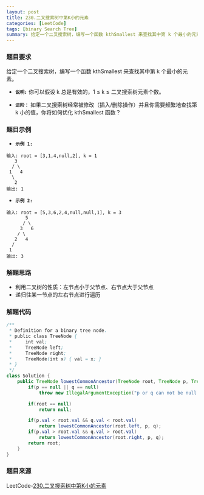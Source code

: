 ```yaml
---
layout: post
title: 230.二叉搜索树中第K小的元素
categories: [LeetCode]
tags: [binary Search Tree]
summary: 给定一个二叉搜索树，编写一个函数 kthSmallest 来查找其中第 k 个最小的元素。
---
```


### 题目要求
给定一个二叉搜索树，编写一个函数 kthSmallest 来查找其中第 k 个最小的元素。

- **`说明:`**
你可以假设 k 总是有效的，1 ≤ k ≤ 二叉搜索树元素个数。


- **`进阶：`**
如果二叉搜索树经常被修改（插入/删除操作）并且你需要频繁地查找第 k 小的值，你将如何优化 kthSmallest 函数？

### 题目示例
- **`示例 1:`**
```
输入: root = [3,1,4,null,2], k = 1
   3
  / \
 1   4
  \
   2
输出: 1
```

- **`示例 2:`**
```
输入: root = [5,3,6,2,4,null,null,1], k = 3
       5
      / \
     3   6
    / \
   2   4
  /
 1
输出: 3
```


### 解题思路
- 利用二叉树的性质：左节点小于父节点、右节点大于父节点
- 递归往某一节点的左右节点进行遍历

### 解题代码
```java
/**
 * Definition for a binary tree node.
 * public class TreeNode {
 *     int val;
 *     TreeNode left;
 *     TreeNode right;
 *     TreeNode(int x) { val = x; }
 * }
 */
class Solution {
    public TreeNode lowestCommonAncestor(TreeNode root, TreeNode p, TreeNode q) {
        if(p == null || q == null)
            throw new IllegalArgumentException("p or q can not be null.");

        if(root == null)
            return null;

        if(p.val < root.val && q.val < root.val)
            return lowestCommonAncestor(root.left, p, q);
        if(p.val > root.val && q.val > root.val)
            return lowestCommonAncestor(root.right, p, q);
        return root;
    }
}
```

### 题目来源
LeetCode-[230.二叉搜索树中第K小的元素](https://leetcode-cn.com/problems/kth-smallest-element-in-a-bst/)
